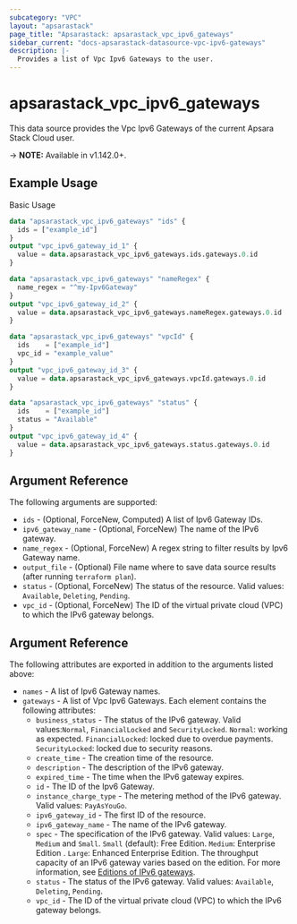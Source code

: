 ```yaml
---
subcategory: "VPC"
layout: "apsarastack"
page_title: "Apsarastack: apsarastack_vpc_ipv6_gateways"
sidebar_current: "docs-apsarastack-datasource-vpc-ipv6-gateways"
description: |-
  Provides a list of Vpc Ipv6 Gateways to the user.
---
```


# apsarastack\_vpc\_ipv6\_gateways

This data source provides the Vpc Ipv6 Gateways of the current Apsara Stack Cloud user.

-> **NOTE:** Available in v1.142.0+.

## Example Usage

Basic Usage

```terraform
data "apsarastack_vpc_ipv6_gateways" "ids" {
  ids = ["example_id"]
}
output "vpc_ipv6_gateway_id_1" {
  value = data.apsarastack_vpc_ipv6_gateways.ids.gateways.0.id
}

data "apsarastack_vpc_ipv6_gateways" "nameRegex" {
  name_regex = "^my-Ipv6Gateway"
}
output "vpc_ipv6_gateway_id_2" {
  value = data.apsarastack_vpc_ipv6_gateways.nameRegex.gateways.0.id
}

data "apsarastack_vpc_ipv6_gateways" "vpcId" {
  ids    = ["example_id"]
  vpc_id = "example_value"
}
output "vpc_ipv6_gateway_id_3" {
  value = data.apsarastack_vpc_ipv6_gateways.vpcId.gateways.0.id
}

data "apsarastack_vpc_ipv6_gateways" "status" {
  ids    = ["example_id"]
  status = "Available"
}
output "vpc_ipv6_gateway_id_4" {
  value = data.apsarastack_vpc_ipv6_gateways.status.gateways.0.id
}

```

## Argument Reference

The following arguments are supported:

* `ids` - (Optional, ForceNew, Computed)  A list of Ipv6 Gateway IDs.
* `ipv6_gateway_name` - (Optional, ForceNew) The name of the IPv6 gateway.
* `name_regex` - (Optional, ForceNew) A regex string to filter results by Ipv6 Gateway name.
* `output_file` - (Optional) File name where to save data source results (after running `terraform plan`).
* `status` - (Optional, ForceNew) The status of the resource. Valid values: `Available`, `Deleting`, `Pending`.
* `vpc_id` - (Optional, ForceNew) The ID of the virtual private cloud (VPC) to which the IPv6 gateway belongs.

## Argument Reference

The following attributes are exported in addition to the arguments listed above:

* `names` - A list of Ipv6 Gateway names.
* `gateways` - A list of Vpc Ipv6 Gateways. Each element contains the following attributes:
	* `business_status` - The status of the IPv6 gateway. Valid values:`Normal`, `FinancialLocked` and `SecurityLocked`. `Normal`: working as expected. `FinancialLocked`: locked due to overdue payments. `SecurityLocked`: locked due to security reasons.
	* `create_time` - The creation time of the resource.
	* `description` - The description of the IPv6 gateway.
	* `expired_time` - The time when the IPv6 gateway expires.
	* `id` - The ID of the Ipv6 Gateway.
	* `instance_charge_type` - The metering method of the IPv6 gateway. Valid values: `PayAsYouGo`.
	* `ipv6_gateway_id` - The first ID of the resource.
	* `ipv6_gateway_name` - The name of the IPv6 gateway.
	* `spec` - The specification of the IPv6 gateway. Valid values: `Large`, `Medium` and `Small`. `Small` (default): Free Edition. `Medium`: Enterprise Edition . `Large`: Enhanced Enterprise Edition. The throughput capacity of an IPv6 gateway varies based on the edition. For more information, see [Editions of IPv6 gateways](https://www.alibabacloud.com/help/doc-detail/98926.htm).
	* `status` - The status of the IPv6 gateway. Valid values: `Available`, `Deleting`, `Pending`.
	* `vpc_id` - The ID of the virtual private cloud (VPC) to which the IPv6 gateway belongs.
